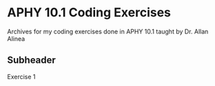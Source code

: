 # APHY 10.1 Coding Exercises

Archives for my coding exercises done in APHY 10.1 taught by Dr. Allan Alinea

## Subheader

Exercise 1

